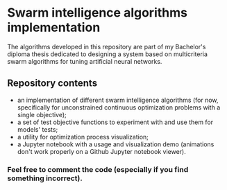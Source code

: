 # Swarm intelligence algorithms implementation

The algorithms developed in this repository are part of my Bachelor's diploma thesis dedicated to designing a system based on multicriteria swarm algorithms for tuning artificial neural networks.

## Repository contents
- an implementation of different swarm intelligence algorithms (for now, specifically for unconstrained continuous optimization problems with a single objective);
- a set of test objective functions to experiment with and use them for models' tests;
- a utility for optimization process visualization;
- a Jupyter notebook with a usage and visualization demo (animations don't work properly on a Github Jupyter notebook viewer).

### Feel free to comment the code (especially if you find something incorrect).